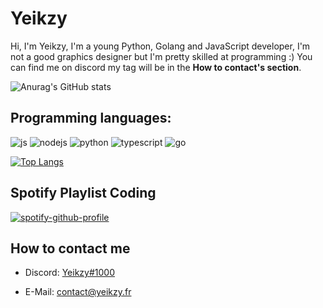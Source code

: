 # Yeikzy
Hi, I'm Yeikzy, I'm a young Python, Golang and JavaScript developer, I'm not a good graphics designer but I'm pretty skilled at programming :) You can find me on discord my tag will be in the **How to contact's section**.

![Anurag's GitHub stats](https://github-readme-stats.vercel.app/api?username=yeikzy&show_icons=true&theme=tokyonight)

## Programming languages:
<p>
  <img alt="js" src="https://img.shields.io/badge/-Javascript-FFEE00?style=flat-square&logo=javascript&logoColor=black" />
  <img alt="nodejs" src="https://img.shields.io/badge/-NodeJS-43853D?style=flat-square&logo=Node.js&logoColor=white" />
  <img alt="python" src="https://img.shields.io/badge/-Python-3771a2?style=flat-square&logo=python&logoColor=white" />
  <img alt="typescript" src="https://img.shields.io/badge/-TypeScript-3178c6?style=flat-square&logo=typescript&logoColor=white" />
  <img alt="go" src="https://img.shields.io/badge/-Golang-2dbcaf?style=flat-square&logo=go&logoColor=white" />
</p>

[![Top Langs](https://github-readme-stats.vercel.app/api/top-langs/?username=yeikzy&show_icons=true&theme=tokyonight&layout=compact)](https://github.com/yeikzy/github-readme-stats)

## Spotify Playlist Coding

[![spotify-github-profile](https://spotify-github-profile.vercel.app/api/view?uid=aIy2RqJ3QkuQoBCtNv?si=6bba61c830944005&cover_image=true&theme=novatorem)](https://spotify-github-profile.vercel.app/api/view?uid=aIy2RqJ3QkuQoBCtNv?si=6bba61c830944005&redirect=true)

## How to contact me
- Discord: [Yeikzy#1000](https://discord.gg/W7cY7FH)

- E-Mail: contact@yeikzy.fr
